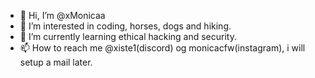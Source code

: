 - 👋 Hi, I’m @xMonicaa
- 👀 I’m interested in coding, horses, dogs and hiking.
- 🌱 I’m currently learning ethical hacking and security.
- 📫 How to reach me @xiste1(discord) og monicacfw(instagram), i will setup a mail later.

<!---
xMonicaa/xMonicaa is a ✨ special ✨ repository because its `README.md` (this file) appears on your GitHub profile.
You can click the Preview link to take a look at your changes.
--->
